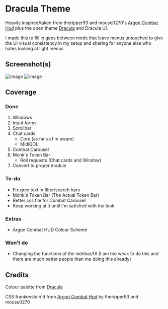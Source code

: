 # Dracula Theme
Heavily inspired/taken from theripper93 and mouse0270's [Argon Combat Hud](https://github.com/theripper93/enhancedcombathud/) plus the open theme [Dracula](https://draculatheme.com) and Dracula UI.

I made this to fill in gaps between mods that leave menus untouched to give the UI visual consistency in my setup and sharing for anyone else who hates looking at light menus.

## Screenshot(s)
![image](https://user-images.githubusercontent.com/95392008/146146871-efb58e86-5c47-43ca-b6ae-9e133509810d.png)
![image](https://user-images.githubusercontent.com/95392008/146324880-452f8d40-f9b2-4704-97cc-f025ada0697e.png)

## Coverage
### Done
1. Windows
2. Input forms
3. Scrollbar
4. Chat cards
     - Core (as far as I'm aware)
     - MidiQOL
6. Combat Carousel
7. Monk's Token Bar
     - Roll requests (Chat cards and Window)
8. Convert to proper module

### To-do
- Fix grey text in filter/search bars
- Monk's Token Bar (The Actual Token Bar)
- Better css file for Combat Carousel
- Keep working at it until I'm satisfied with the look

### Extras
- Argon Combat HUD Colour Scheme

### Won't do
- Changing the functions of the sidebar/UI (I am too weak to do this and there are much better people than me doing this already)

## Credits
Colour palette from [Dracula](https://draculatheme.com)

CSS frankenstein'd from [Argon Combat Hud](https://github.com/theripper93/enhancedcombathud/) by theripper93 and mouse0270
